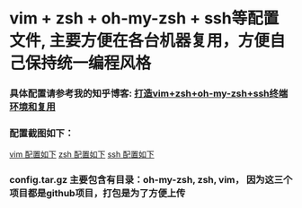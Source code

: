 # vim + zsh + oh-my-zsh + ssh等配置文件, 主要方便在各台机器复用，方便自己保持统一编程风格
### 具体配置请参考我的知乎博客: [打造vim+zsh+oh-my-zsh+ssh终端环境和复用](https://zhuanlan.zhihu.com/p/53106094)
### 配置截图如下：
[vim 配置如下](images/1.png)
[zsh 配置如下](images/2.png)
[ssh 配置如下](images/3.png)
### config.tar.gz 主要包含有目录：oh-my-zsh, zsh, vim， 因为这三个项目都是github项目，打包是为了方便上传

